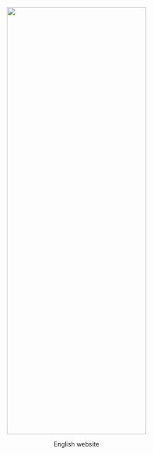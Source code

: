 <p align="center"><a href=" https://526697296.github.io/English-website/" target="_blank"><img height="964" width="314"src="https://github.com/526697296/English-website/tree/master/images/mrz/MrZ_1.png"></a></p>
<p align="center">English website</p>